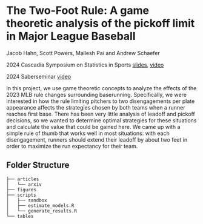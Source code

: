 
# The Two-Foot Rule: A game theoretic analysis of the pickoff limit in Major League Baseball

Jacob Hahn, Scott Powers, Mallesh Pai and Andrew Schaefer

2024 Cascadia Symposium on Statistics in Sports
[slides](https://drive.google.com/file/d/17jveBX0U5hDRP7KH2GtvgGVATdS8wI7Q),
[video](https://www.youtube.com/watch?v=oOvvNnDCD5Y&list=PL40KH8fsrt-sX1lSf659bl1u341F76ue3)

2024 Saberseminar
[video](https://www.youtube.com/watch?v=sVQ-b1lW8nQ&list=PL40KH8fsrt-sX1lSf659bl1u341F76ue3)

In this project, we use game theoretic concepts to analyze the effects of the 2023 MLB rule changes surrounding baserunning. Specifically, we were interested in how the rule limiting pitchers to two disengagements per plate appearance affects the strategies chosen by both teams when a runner reaches first base. There has been very little analysis of leadoff and pickoff decisions, so we wanted to determine optimal strategies for these situations and calculate the value that could be gained here. We came up with a simple rule of thumb that works well in most situations: with each disengagement, runners should extend their leadoff by about two feet in order to maximize the run expectancy for their team.

## Folder Structure

```
├── articles
│   └── arxiv
├── figures
├── scripts
│   ├── sandbox
│   ├── estimate_models.R
│   └── generate_results.R
└── tables
```
